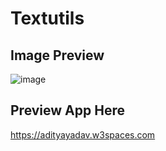 # Textutils
## Image Preview
![image](https://user-images.githubusercontent.com/90105839/148014770-e57f0eef-2b53-46e8-a949-ff5c795ef6a9.png)
## Preview App Here
https://adityayadav.w3spaces.com
